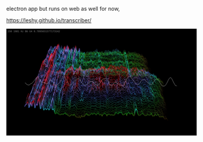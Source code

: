 electron app but runs on web as well for now,

[ https://leshy.github.io/transcriber/ ](https://leshy.github.io/transcriber/)

![sample](sample.jpg?raw=true "sample")

